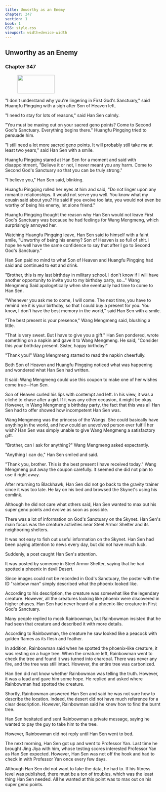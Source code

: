 ```yaml
---
title: Unworthy as an Enemy
chapter: 347
section: 1
book: 1
CSS: style.css
viewport: width=device-width
---
```


## Unworthy as an Enemy

### Chapter 347

<figure>
	<img src="../Images/gem.gif" alt="" id="gem" width="120" height="60" />
</figure>

"I don't understand why you're lingering in First God's Sanctuary," said Huangfu Pingqing with a sigh after Son of Heaven left.

"I need to stay for lots of reasons," said Han Sen calmly.

"You must be maxing out on your sacred geno points? Come to Second God's Sanctuary. Everything begins there." Huangfu Pingqing tried to persuade him.

"I still need a lot more sacred geno points. It will probably still take me at least two years," said Han Sen with a smile.

Huangfu Pingqing stared at Han Sen for a moment and said with disappointment, "Believe it or not, I never meant you any harm. Come to Second God's Sanctuary so that you can be truly strong."

"I believe you," Han Sen said, blinking.

Huangfu Pingqing rolled her eyes at him and said, "Do not linger upon any romantic relationships. It would not serve you well. You know what my cousin said about you? He said if you evolve too late, you would not even be worthy of being his enemy, let alone friend."

Huangfu Pingqing thought the reason why Han Sen would not leave First God's Sanctuary was because he had feelings for Wang Mengmeng, which surprisingly annoyed her.

Watching Huangfu Pingqing leave, Han Sen said to himself with a faint smile, "Unworthy of being his enemy? Son of Heaven is so full of shit. I hope he well have the same confidence to say that after I go to Second God's Sanctuary."

Han Sen paid no mind to what Son of Heaven and Huangfu Pingqing had said and continued to eat and drink.

"Brother, this is my last birthday in military school. I don't know if I will have another opportunity to invite you to my birthday party, so…" Wang Mengmeng Said apologetically when she eventually had time to come to Han Sen.

"Whenever you ask me to come, I will come. The next time, you have to remind me it is your birthday, so that I could buy a present for you. You know, I don't have the best memory in the world," said Han Sen with a smile.

"The best present is your presence," Wang Mengmeng said, blushing a little.

"That is very sweet. But I have to give you a gift." Han Sen pondered, wrote something on a napkin and gave it to Wang Mengmeng. He said, "Consider this your birthday present. Sister, happy birthday!"

"Thank you!" Wang Mengmeng started to read the napkin cheerfully.

Both Son of Heaven and Huangfu Pingqing noticed what was happening and wondered what Han Sen had written.

It said: Wang Mengmeng could use this coupon to make one of her wishes come true—Han Sen.

Son of Heaven curled his lips with contempt and left. In his view, it was a cliché to chase after a girl. If it was any other occasion, it might be okay. However, in Wang Mengmeng's birthday party, the fact that this was all Han Sen had to offer showed how incompetent Han Sen was.

Wang Mengmeng was the princess of the Wangs. She could basically have anything in the world, and how could an unevolved person ever fulfill her wish? Han Sen was simply unable to give Wang Mengmeng a satisfactory gift.

"Brother, can I ask for anything?" Wang Mengmeng asked expectantly.

"Anything I can do," Han Sen smiled and said.

"Thank you, brother. This is the best present I have received today." Wang Mengmeng put away the coupon carefully. It seemed she did not plan to use it right away.

After returning to Blackhawk, Han Sen did not go back to the gravity trainer since it was too late. He lay on his bed and browsed the Skynet's using his comlink.

Although he did not care what others said, Han Sen wanted to max out his super geno points and evolve as soon as possible.

There was a lot of information on God's Sanctuary on the Skynet. Han Sen's main focus was the creature activities near Steel Armor Shelter and its neighboring shelters.

It was not easy to fish out useful information on the Skynet. Han Sen had been paying attention to news every day, but did not have much luck.

Suddenly, a post caught Han Sen's attention.

It was posted by someone in Steel Armor Shelter, saying that he had spotted a phoenix in devil Desert.

Since images could not be recorded in God's Sanctuary, the poster with the ID "rainbow man" simply described what the phoenix looked like.

According to his description, the creature was somewhat like the legendary creature. However, all the creatures looking like phoenix were discovered in higher phases. Han Sen had never heard of a phoenix-like creature in First God's Sanctuary.

Many people replied to mock Rainbowman, but Rainbowman insisted that he had seen that creature and described it with more details.

According to Rainbowman, the creature he saw looked like a peacock with golden flames as its flesh and feather.

In addition, Rainbowman said when he spotted the phoenix-like creature, it was resting on a huge tree. When the creature left, Rainbowman went to check the tree and found it was turned into charcoal. There was never any fire, and the tree was still intact. However, the entire tree was carbonized.

Han Sen did not know whether Rainbowman was telling the truth. However, it was a lead and gave him some hope. He replied and asked where Rainbowman had spotted the creature.

Shortly, Rainbowman answered Han Sen and said he was not sure how to describe the location. Indeed, the desert did not have much reference for a clear description. However, Rainbowman said he knew how to find the burnt tree.

Han Sen hesitated and sent Rainbowman a private message, saying he wanted to pay the guy to take him to the tree.

However, Rainbowman did not reply until Han Sen went to bed.

The next morning, Han Sen got up and went to Professor Yan. Last time he brought Jing Jiya with him, whose testing scores interested Professor Yan as Han Sen expected. However, Han Sen was not off the hook and had to check in with Professor Yan once every few days.

Although Han Sen did not want to fake the data, he had to. If his fitness level was published, there must be a ton of troubles, which was the least thing Han Sen needed. All he wanted at this point was to max out on his super geno points.